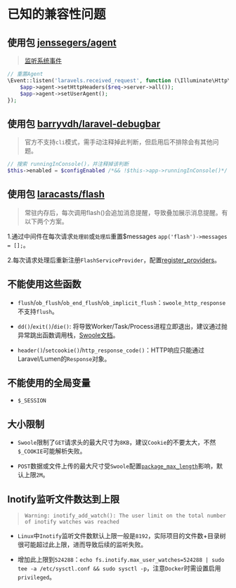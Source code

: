 # 已知的兼容性问题

## 使用包 [jenssegers/agent](https://github.com/jenssegers/agent)
> [监听系统事件](https://github.com/hhxsv5/laravel-s/blob/master/README-CN.md#%E7%B3%BB%E7%BB%9F%E4%BA%8B%E4%BB%B6)

```PHP
// 重置Agent
\Event::listen('laravels.received_request', function (\Illuminate\Http\Request $req, $app) {
    $app->agent->setHttpHeaders($req->server->all());
    $app->agent->setUserAgent();
});
```

## 使用包 [barryvdh/laravel-debugbar](https://github.com/barryvdh/laravel-debugbar)
> 官方不支持`cli`模式，需手动注释掉此判断，但启用后不排除会有其他问题。

```PHP
// 搜索 runningInConsole()，并注释掉该判断
$this->enabled = $configEnabled /*&& !$this->app->runningInConsole()*/ && !$this->app->environment('testing');
```

## 使用包 [laracasts/flash](https://github.com/laracasts/flash)
> 常驻内存后，每次调用flash()会追加消息提醒，导致叠加展示消息提醒。有以下两个方案。

1.通过中间件在每次请求`处理前`或`处理后`重置$messages `app('flash')->messages = [];`。

2.每次请求处理后重新注册`FlashServiceProvider`，配置[register_providers](https://github.com/hhxsv5/laravel-s/blob/master/Settings-CN.md)。

## 不能使用这些函数

- `flush`/`ob_flush`/`ob_end_flush`/`ob_implicit_flush`：`swoole_http_response`不支持`flush`。

- `dd()`/`exit()`/`die()`: 将导致Worker/Task/Process进程立即退出，建议通过抛异常跳出函数调用栈，[Swoole文档](https://wiki.swoole.com/wiki/page/501.html)。

- `header()`/`setcookie()`/`http_response_code()`：HTTP响应只能通过Laravel/Lumen的`Response`对象。

## 不能使用的全局变量

- `$_SESSION`

## 大小限制

- `Swoole`限制了`GET`请求头的最大尺寸为`8KB`，建议`Cookie`的不要太大，不然`$_COOKIE`可能解析失败。

- `POST`数据或文件上传的最大尺寸受`Swoole`配置[`package_max_length`](https://wiki.swoole.com/wiki/page/301.html)影响，默认上限`2M`。

## Inotify监听文件数达到上限
> `Warning: inotify_add_watch(): The user limit on the total number of inotify watches was reached`

- `Linux`中`Inotify`监听文件数默认上限一般是`8192`，实际项目的文件数+目录树很可能超过此上限，进而导致后续的监听失败。

- 增加此上限到`524288`：`echo fs.inotify.max_user_watches=524288 | sudo tee -a /etc/sysctl.conf && sudo sysctl -p`，注意`Docker`时需设置启用`privileged`。